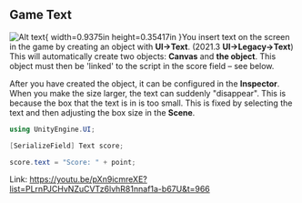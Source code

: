 ## Game Text

![Alt text](media/image18.png){ width=0.9375in height=0.35417in }You insert text on
the screen in the game by creating an object with **UI->Text**. (2021.3
**UI->Legacy->Text**) This will automatically create two objects: **Canvas**
and **the object**. This object must then be 'linked' to the script in the score
field – see below.

After you have created the object, it can be configured in
the **Inspector**. When you make the size larger, the text can suddenly
"disappear". This is because the box that the text is in is too
small. This is fixed by selecting the text and then adjusting the box size in
the **Scene**.

```csharp
using UnityEngine.UI;

[SerializeField] Text score;

score.text = "Score: " + point;
```

Link:
<https://youtu.be/pXn9icmreXE?list=PLrnPJCHvNZuCVTz6lvhR81nnaf1a-b67U&t=966>
